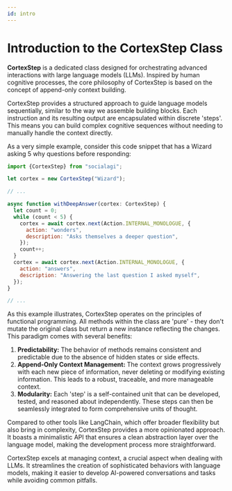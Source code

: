 ```yaml
---
id: intro
---
```


# Introduction to the CortexStep Class

**CortexStep** is a dedicated class designed for orchestrating advanced interactions with large language models (LLMs). Inspired by human cognitive processes, the core philosophy of CortexStep is based on the concept of append-only context building.

CortexStep provides a structured approach to guide language models sequentially, similar to the way we assemble building blocks. Each instruction and its resulting output are encapsulated within discrete 'steps'. This means you can build complex cognitive sequences without needing to manually handle the context directly.

As a very simple example, consider this code snippet that has a Wizard asking 5 why questions before responding:
```javascript
import {CortexStep} from "socialagi";

let cortex = new CortexStep("Wizard");

// ...

async function withDeepAnswer(cortex: CortexStep) {
  let count = 0;
  while (count < 5) {
    cortex = await cortex.next(Action.INTERNAL_MONOLOGUE, {
      action: "wonders",
      description: "Asks themselves a deeper question",
    });
    count++;
  }
  cortex = await cortex.next(Action.INTERNAL_MONOLOGUE, {
    action: "answers",
    description: "Answering the last question I asked myself",
  });
}

// ...
```

As this example illustrates, CortexStep operates on the principles of functional programming. All methods within the class are 'pure' - they don't mutate the original class but return a new instance reflecting the changes. This paradigm comes with several benefits:

1. **Predictability:** The behavior of methods remains consistent and predictable due to the absence of hidden states or side effects.
2. **Append-Only Context Management:** The context grows progressively with each new piece of information, never deleting or modifying existing information. This leads to a robust, traceable, and more manageable context.
3. **Modularity:** Each 'step' is a self-contained unit that can be developed, tested, and reasoned about independently. These steps can then be seamlessly integrated to form comprehensive units of thought.

Compared to other tools like LangChain, which offer broader flexibility but also bring in complexity, CortexStep provides a more opinionated approach. It boasts a minimalistic API that ensures a clean abstraction layer over the language model, making the development process more straightforward.

CortexStep excels at managing context, a crucial aspect when dealing with LLMs. It streamlines the creation of sophisticated behaviors with language models, making it easier to develop AI-powered conversations and tasks while avoiding common pitfalls.